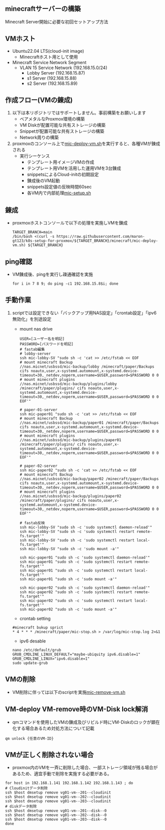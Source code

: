 ##  minecraftサーバーの構築
Minecraft Server開始に必要な初回セットアップ方法

## VMホスト<br>
+ Ubuntu22.04 LTS(cloud-init image)<br>
  + Minecraftホスト用として使用<br>
+ Minecraft Service Network Segment<br>
  + VLAN 15 Service Network (192.168.15.0/24)<br>
    + Lobby Server (192.168.15.87)<br>
    + s1 Server (192.168.15.88)<br>
    + s2 Server (192.168.15.89)<br>

## 作成フロー(VMの錬成)<br>
1. 以下は本リポジトリではサポートしません。事前構築をお願いします<br>
    + ベアメタルなProxmox環境の構築
    + VM Diskが配置可能な共有ストレージの構築
    + Snippetが配置可能な共有ストレージの構築
    + Network周りの構築
2. proxmoxのコンソール上で[mic-deploy-vm.sh](https://github.com/maron-gt123/k8s-setup-for-proxmox/blob/main/minecraft/mic-deploy-vm.sh)を実行すると、各種VMが錬成される<br>
    + 実行シーケンス
      + テンプレート用イメージVMの作成
      + テンプレート用VMを活用した運用VMを3台錬成 
      + snippetsによるCloud-initの初期設定
      + 錬成後のVM起動
      + snippets設定値の反映時間60sec
      + 各VM内で内部処理[mic-setup.sh](https://github.com/maron-gt123/k8s-setup-for-proxmox/blob/main/minecraft/minecraft-setup.sh)
      
## 錬成
* proxmoxホストコンソールで以下の処理を実施しVMを錬成

      TARGET_BRANCH=main
      /bin/bash <(curl -s https://raw.githubusercontent.com/maron-gt123/k8s-setup-for-proxmox/${TARGET_BRANCH}/minecraft/mic-deploy-vm.sh) ${TARGET_BRANCH}

##  ping確認
+ VM錬成後、pingを実行し疎通確認を実施

      for i in 7 8 9; do ping -c1 192.168.15.8$i; done 
                  
##  手動作業<br>
1. scriptでは設定できない「バックアップ用NAS設定」「crontab設定」「ipv6無効化」を別途設定
    + mount nas drive
       
          USER=[ユーザー名を明記]
          PASSWORD=[パスワードを明記]
          # fastab編集
          # lobby-server
          ssh mic-lobby-SV "sudo sh -c 'cat >> /etc/fstab << EOF
          # mount minecraft Backup
          //nas.micnet/usbssd/mic-backup/lobby /minecraft/paper/Backups cifs noauto,user,x-systemd.automount,x-systemd.device-timeout=30,_netdev,noperm,username=$USER,password=$PASSWORD 0 0
          # mount minecraft plugins
          //nas.micnet/usbssd/mic-backup/plugins/lobby /minecraft/paper/plugins/ cifs noauto,user,x-systemd.automount,x-systemd.device-timeout=30,_netdev,noperm,username=$USER,password=$PASSWORD 0 0
          EOF'"
          
          # paper-01-server
          ssh mic-paper01 "sudo sh -c 'cat >> /etc/fstab << EOF
          # mount minecraft Backup
          //nas.micnet/usbssd/mic-backup/paper01 /minecraft/paper/Backups cifs noauto,user,x-systemd.automount,x-systemd.device-timeout=30,_netdev,noperm,username=$USER,password=$PASSWORD 0 0
          # mount minecraft plugins
          //nas.micnet/usbssd/mic-backup/plugins/paper01 /minecraft/paper/plugins/ cifs noauto,user,x-systemd.automount,x-systemd.device-timeout=30,_netdev,noperm,username=$USER,password=$PASSWORD 0 0
          EOF'"
          
          # paper-02-server
          ssh mic-paper02 "sudo sh -c 'cat >> /etc/fstab << EOF
          # mount minecraft Backup
          //nas.micnet/usbssd/mic-backup/paper02 /minecraft/paper/Backups cifs noauto,user,x-systemd.automount,x-systemd.device-timeout=30,_netdev,noperm,username=$USER,password=$PASSWORD 0 0
          # mount minecraft plugins
          //nas.micnet/usbssd/mic-backup/plugins/paper02 /minecraft/paper/plugins/ cifs noauto,user,x-systemd.automount,x-systemd.device-timeout=30,_netdev,noperm,username=$USER,password=$PASSWORD 0 0
          EOF'"
          
          # fastab反映
          ssh mic-lobby-SV "sudo sh -c 'sudo systemctl daemon-reload'"
          ssh mic-lobby-SV "sudo sh -c 'sudo systemctl restart remote-fs.target'"
          ssh mic-lobby-SV "sudo sh -c 'sudo systemctl restart local-fs.target'"
          ssh mic-lobby-SV "sudo sh -c 'sudo mount -a'"
          
          ssh mic-paper01 "sudo sh -c 'sudo systemctl daemon-reload'"
          ssh mic-paper01 "sudo sh -c 'sudo systemctl restart remote-fs.target'"
          ssh mic-paper01 "sudo sh -c 'sudo systemctl restart local-fs.target'"
          ssh mic-paper01 "sudo sh -c 'sudo mount -a'"
          
          ssh mic-paper02 "sudo sh -c 'sudo systemctl daemon-reload'"
          ssh mic-paper02 "sudo sh -c 'sudo systemctl restart remote-fs.target'"
          ssh mic-paper02 "sudo sh -c 'sudo systemctl restart local-fs.target'"
          ssh mic-paper02 "sudo sh -c 'sudo mount -a'"
     
    + crontab setting
     ```
     #minecraft bukup sprict
     * 4 * * * /minecraft/paper/mic-stop.sh > /var/log/mic-stop.log 2>&1
     ```
    + ipv6 desable
     ```
    nano /etc/default/grub
    GRUB_CMDLINE_LINUX_DEFAULT="maybe-ubiquity ipv6.disable=1"
    GRUB_CMDLINE_LINUX="ipv6.disable=1"
    sudo update-grub
     ```
## VMの削除
+ VM削除に伴っては以下のscriptを実施[mic-remove-vm.sh](https://github.com/maron-gt123/k8s-setup-for-proxmox/blob/main/minecraft/mic-remove-vm.sh)

## VM-deploy VM-remove時のVM-Disk lock解消
  + qmコマンドを使用したVMの錬成及びリビルド時にVM-Diskのロックが顕在化する場合あるため対処方法について記載<br>
  ```
  qm unlock {任意のVM-ID}
  ```

## VMが正しく削除されない場合
  + proxmox内のVMを一斉に削除した場合、一部ストレージ領域が残る場合があるため、適宜手動で削除を実施する必要がある。
  ```
  for host in 192.168.1.141 192.168.1.142 192.168.1.143 ; do
  # Cloudinitデータ削除
  ssh $host dmsetup remove vg01-vm--201--cloudinit
  ssh $host dmsetup remove vg01-vm--202--cloudinit
  ssh $host dmsetup remove vg01-vm--203--cloudinit
  # diskデータ削除
  ssh $host dmsetup remove vg01-vm--201--disk--0
  ssh $host dmsetup remove vg01-vm--202--disk--0
  ssh $host dmsetup remove vg01-vm--203--disk--0
  done
  ```
